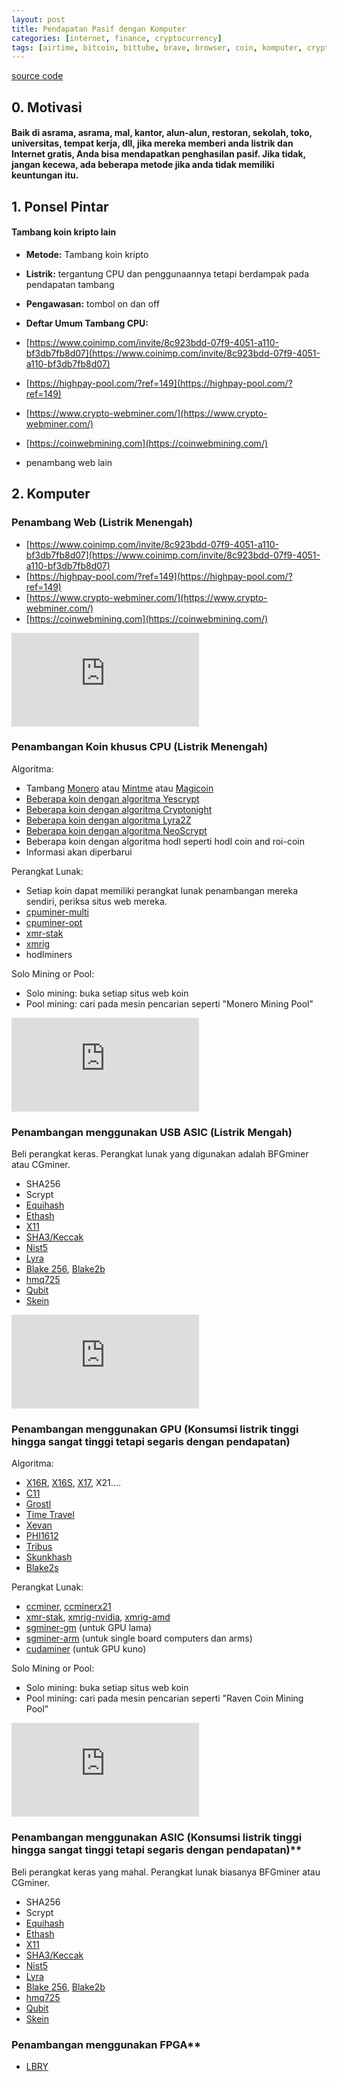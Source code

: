 ```yaml
---
layout: post
title: Pendapatan Pasif dengan Komputer
categories: [internet, finance, cryptocurrency]
tags: [airtime, bitcoin, bittube, brave, browser, coin, komputer, cryptocurrency, cryptotab, pendapatan, listrik, gratis, Internet, tambang, monetisasi, uang, netbox, pasif, ponsel]
---
```


<script>
$(document).ready(function(){
  passive_income();
}).change(function(){
  passive_income();
});

function passive_income(){
  $.getJSON('https://0fajarpurnama0.github.io/assets/json/internet_passive_income_id.json', function(data) {
   var smartphone_length = data.smartphone.length;
    var desktop_length = data.desktop.length;
    
    for(i = 0; i < smartphone_length; i++){
      print("smartphone", data.smartphone[i].name, data.smartphone[i].image, data.smartphone[i].video, data.smartphone[i].link, data.smartphone[i].method, data.smartphone[i].electricity, data.smartphone[i].monitor, data.smartphone[i].shortdescription)
    }
    
    for(i = 0; i < desktop_length; i++){
      print("desktop", data.desktop[i].name, data.desktop[i].image, data.desktop[i].video, data.desktop[i].link, data.desktop[i].method, data.desktop[i].electricity, data.desktop[i].monitor, data.desktop[i].shortdescription)
    }
  });
}

function print(id, name, image, video, link, method, electricity, monitor, shortdescription){
  $('#'+id).append(`
    <h3>`+name+`</h3>
      <figure>
        <img src="`+image+`" alt="`+image+`"/>
        <figcaption></figcaption>
      </figure>
      <ul>
      <li>Link: <a href="`+link+`">`+link+`</a></li>
      <li>Metode: `+method+`</li>
      <li>Listrik: `+electricity+`</li>
      <li>Pengawasan: `+monitor+`</li>
      <li>Deskripsi singkat: `+shortdescription+`</li>
    </ul>
  `);
}
</script>

[source code](http://maetrimal.com/22989623/psvincm-json-get-source)

## 0\. Motivasi

#### Baik di asrama, asrama, mal, kantor, alun-alun, restoran, sekolah, toko, universitas, tempat kerja, dll, jika mereka memberi anda **listrik dan Internet gratis**, Anda bisa mendapatkan penghasilan pasif. Jika tidak, jangan kecewa, ada beberapa metode jika anda tidak memiliki keuntungan itu.

## 1\. Ponsel Pintar

<div id="smartphone">
 
</div>

#### Tambang koin kripto lain

* **Metode:** Tambang koin kripto
* **Listrik:** tergantung CPU dan penggunaannya tetapi berdampak pada pendapatan tambang
* **Pengawasan:** tombol on dan off
* **Deftar Umum Tambang CPU:**

* [https://www.coinimp.com/invite/8c923bdd-07f9-4051-a110-bf3db7fb8d07](https://www.coinimp.com/invite/8c923bdd-07f9-4051-a110-bf3db7fb8d07)
* [https://highpay-pool.com/?ref=149](https://highpay-pool.com/?ref=149)
* [https://www.crypto-webminer.com/](https://www.crypto-webminer.com/)
* [https://coinwebmining.com](https://coinwebmining.com/)
* penambang web lain

## 2\. Komputer

<div id="desktop">
 
</div>

### Penambang Web (Listrik Menengah)

* [https://www.coinimp.com/invite/8c923bdd-07f9-4051-a110-bf3db7fb8d07](https://www.coinimp.com/invite/8c923bdd-07f9-4051-a110-bf3db7fb8d07)
* [https://highpay-pool.com/?ref=149](https://highpay-pool.com/?ref=149)
* [https://www.crypto-webminer.com/](https://www.crypto-webminer.com/)
* [https://coinwebmining.com](https://coinwebmining.com/)

<div class="video-container"><iframe src="https://lbry.tv/$/embed/good-mining-starting-point-for-newbies-4/d83b1eae2b700bda3ab41110caca84904d308478" frameborder="0" allowfullscreen=""></iframe></div>

### Penambangan Koin khusus CPU (Listrik Menengah)

Algoritma:

* Tambang [Monero](https://www.getmonero.org/) atau [Mintme](https://www.mintme.com/coin/) atau [Magicoin](https://www.m-core.org/)
* [Beberapa koin dengan algoritma Yescrypt](https://coinguides.org/yescrypt-algorithm-coins/)
* [Beberapa koin dengan algoritma Cryptonight](https://coinguides.org/cryptonight-algorithm-coins/)
* [Beberapa koin dengan algoritma Lyra2Z](https://coinguides.org/lyra2z-algorithm-coins-miners-hashrate/)
* [Beberapa koin dengan algoritma NeoScrypt](https://coinguides.org/neoscrypt-coins/)
* Beberapa koin dengan algoritma hodl seperti hodl coin and roi-coin
* Informasi akan diperbarui

Perangkat Lunak:

* Setiap koin dapat memiliki perangkat lunak penambangan mereka sendiri, periksa situs web mereka.
* [cpuminer-multi](https://github.com/tpruvot/cpuminer-multi)
* [cpuminer-opt](https://github.com/JayDDee/cpuminer-opt)
* [xmr-stak](https://github.com/fireice-uk/xmr-stak)
* [xmrig](https://github.com/xmrig/xmrig)
* hodlminers

Solo Mining or Pool:

* Solo mining: buka setiap situs web koin
* Pool mining: cari pada mesin pencarian seperti "Monero Mining Pool"

<div class="video-container"><iframe src="https://lbry.tv/$/embed/webchain-cpu-miner-ubuntu-18-04-lts/c4a23751885bec692be886090c083b48de261e57" frameborder="0" allowfullscreen=""></iframe></div>

### Penambangan menggunakan USB ASIC (Listrik Mengah)

Beli perangkat keras. Perangkat lunak yang digunakan adalah BFGminer atau CGminer.

* SHA256
* Scrypt
* [Equihash](https://blog.goodaudience.com/the-equihash-asic-takeover-is-complete-d33f5444613?gi=8769f6ed9020)
* [Ethash](https://cointelegraph.com/news/bitmain-releases-ethash-asic-miners)
* [X11](https://coinguides.org/x11gost-algorithm-sibcoin-miner-coins/)
* [SHA3/Keccak](https://en.bitcoinwiki.org/wiki/SHA-3)
* [Nist5](https://coinguides.org/nist5-algorithm-coins-asic/)
* [Lyra](https://www.reddit.com/r/monacoin/comments/9kt88u/the_worlds_first_28nm_lyra2rev2_asic_miner/)
* [Blake 256](https://coinguides.org/blake256-algorithm-coins-asic-miners/), [Blake2b ](https://coinguides.org/blake2b/)
* [hmq725](https://coinguides.org/hmq1725-algorithm-coins-miner/)
* [Qubit](https://coinguides.org/qubit-algorithm-coins-asic/)
* [Skein](https://coinguides.org/skein-algorithm-coins-miner/)

<div class="video-container"><iframe src="https://lbry.tv/$/embed/mining-with-usb-miner-futurebit/54bf3a4d68e7ae3358b2e95d15fa867cb89539e5" frameborder="0" allowfullscreen=""></iframe></div>

### Penambangan menggunakan GPU (Konsumsi listrik tinggi hingga sangat tinggi tetapi segaris dengan pendapatan)

Algoritma:

* [X16R](https://coinguides.org/x16r-algorithm-coins/), [X16S](https://coinguides.org/x16s-algorithm-coins/), [X17](https://coinguides.org/x17-algorithm-coins/), X21....
* [C11](https://coinguides.org/c11-algorithm-miner-coins/)
* [Grostl](https://coinguides.org/groestl-algorithm-coins-miners/)
* [Time Travel](https://coinguides.org/time-travel-coins/)
* [Xevan](https://coinguides.org/xevan-coins/)
* [PHI1612](https://coinguides.org/phi1612-coins/)
* [Tribus](https://coinguides.org/tribus-coins/)
* [Skunkhash](https://coinguides.org/skunkhash-algorithm-coins/)
* [Blake2s](https://coinguides.org/blake2s-algorithm-coins/)

Perangkat Lunak:

* [ccminer](https://github.com/tpruvot/ccminer/releases), [ccminerx21](https://github.com/tpruvot/ccminer/releases)
* [xmr-stak](https://github.com/fireice-uk/xmr-stak), [xmrig-nvidia](https://github.com/xmrig/xmrig-nvidia), [xmrig-amd](https://github.com/xmrig/xmrig-amd)
* [sgminer-gm](https://github.com/genesismining/sgminer-gm) (untuk GPU lama)
* [sgminer-arm](https://github.com/hominoids/sgminer-arm) (untuk single board computers dan arms)
* [cudaminer](https://github.com/cbuchner1/CudaMiner) (untuk GPU kuno)

Solo Mining or Pool:

* Solo mining: buka setiap situs web koin
* Pool mining: cari pada mesin pencarian seperti "Raven Coin Mining Pool"

<div class="video-container"><iframe src="https://lbry.tv/$/embed/mine-bitcoin-gold-at-mining-pool-hub-on/0a9f5464880c8611e58e3870c009888b7dd734dc" frameborder="0" allowfullscreen=""></iframe></div>

### Penambangan menggunakan ASIC (Konsumsi listrik tinggi hingga sangat tinggi tetapi segaris dengan pendapatan)**

Beli perangkat keras yang mahal. Perangkat lunak biasanya BFGminer atau CGminer.

* SHA256
* Scrypt
* [Equihash](https://blog.goodaudience.com/the-equihash-asic-takeover-is-complete-d33f5444613?gi=8769f6ed9020)
* [Ethash](https://cointelegraph.com/news/bitmain-releases-ethash-asic-miners)
* [X11](https://coinguides.org/x11gost-algorithm-sibcoin-miner-coins/)
* [SHA3/Keccak](https://en.bitcoinwiki.org/wiki/SHA-3)
* [Nist5](https://coinguides.org/nist5-algorithm-coins-asic/)
* [Lyra](https://www.reddit.com/r/monacoin/comments/9kt88u/the_worlds_first_28nm_lyra2rev2_asic_miner/)
* [Blake 256](https://coinguides.org/blake256-algorithm-coins-asic-miners/), [Blake2b ](https://coinguides.org/blake2b/)
* [hmq725](https://coinguides.org/hmq1725-algorithm-coins-miner/)
* [Qubit](https://coinguides.org/qubit-algorithm-coins-asic/)
* [Skein](https://coinguides.org/skein-algorithm-coins-miner/)

### Penambangan menggunakan FPGA**

* [LBRY](https://coinguides.org/lbry-algorithm)